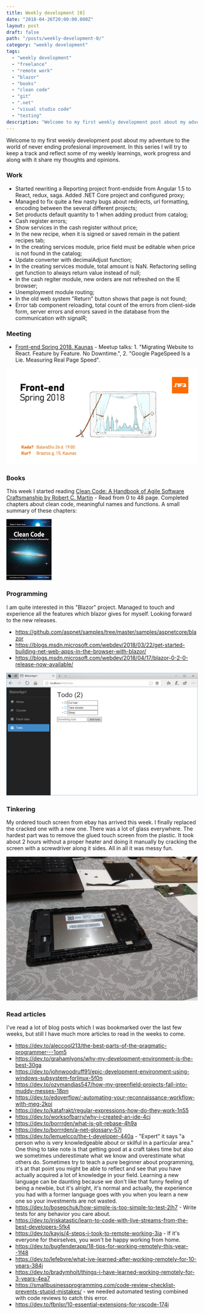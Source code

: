 ```yaml
---
title: Weekly development [0] 
date: "2018-04-26T20:00:00.000Z"
layout: post
draft: false
path: "/posts/weekly-development-0/"
category: "weekly development"
tags:
  - "weekly development"
  - "freelance"
  - "remote work"
  - "blazor"
  - "books"
  - "clean code"
  - "git"
  - ".net"
  - "visual studio code"
  - "testing"
description: "Welcome to my first weekly development post about my adventure to the world of never ending profesional improvement. In this series I will try to keep a track and reflect some of my weekly learnings, work progress and along with it share my thoughts and opinions."
---
```


Welcome to my first weekly development post about my adventure to the world of never ending profesional improvement. In this series I will try to keep a track and reflect some of my weekly learnings, work progress and along with it share my thoughts and opinions.

### Work 
* Started rewriting a Reporting project front-endside  from Angular 1.5 to React, redux, saga. Added .NET Core project and configured proxy;
* Managed to fix quite a few nasty bugs about redirects, url formatting, encoding between the several different projects;
* Set products default quantity to 1 when adding product from catalog;
* Cash register errors;
* Show services in the cash register without price;
* In the new recipe, when it is signed or saved remain in the patient recipes tab;
* In the creating services module, price field must be editable when price is not found in the catalog;
* Update converter with decimalAdjust function;
* In the creating services module, total amount is NaN. Refactoring selling get function to always return value instead of null;
* In the cash regiter module, new orders are not refreshed on the IE browser;
* Unemployment module routing;
* In the old web system "Return" button shows that page is not found;
* Error tab component reloading, total count of the errors from client-side form, server errors and errors saved in the database from the communication with signalR;

### Meeting
* [Front-end Spring 2018. Kaunas](https://www.eventbrite.com/e/front-end-spring-2018-kaunas-tickets-44983562045#) - Meetup talks: 1. "Migrating Website to React. Feature by Feature. No Downtime.", 2. "Google PageSpeed Is a Lie. Measuring Real Page Speed".

![Front-end Spring 2018 meetup](./front-end-meetup.jpg)

### Books
This week I started reading [Clean Code: A Handbook of Agile Software Craftsmanship by Robert C. Martin](https://www.goodreads.com/book/show/3735293-clean-code) - Read from 0 to 48 page. Completed chapters about clean code, meaningful names and functions. A small summary of these chapters:

![Clean code book](./clean-code.jpg)

### Programming
I am quite interested in this "Blazor" project. Managed to touch and experience all the features which blazor gives for myself. Looking forward to the new releases. 
* https://github.com/aspnet/samples/tree/master/samples/aspnetcore/blazor
* https://blogs.msdn.microsoft.com/webdev/2018/03/22/get-started-building-net-web-apps-in-the-browser-with-blazor/
* https://blogs.msdn.microsoft.com/webdev/2018/04/17/blazor-0-2-0-release-now-available/

![Blazor project](./blazor.jpg)

### Tinkering
My ordered touch screen from ebay has arrived this week. I finally replaced the cracked one with a new one. There was a lot of glass everywhere. The hardest part was to 
remove the glued touch screen from the plastic. It took about 2 hours without a proper heater and doing it manually by cracking the screen with a screwdriver along it sides. All in all it was messy fun. 

![Replacing touch screen for a tablet](./replacing-touchscreen.jpg)

### Read articles
I've read a lot of blog posts which I was bookmarked over the last few weeks, but still I have much more articles to read in the weeks to come. 
* https://dev.to/aleccool213/the-best-parts-of-the-pragmatic-programmer---1om5
* https://dev.to/grahamlyons/why-my-development-environment-is-the-best-30ga
* https://dev.to/johnwoodruff91/epic-development-environment-using-windows-subsystem-forlinux-5f0n
* https://dev.to/ozymandias547/how-my-greenfield-projects-fall-into-muddy-messes-18pn
* https://dev.to/edoverflow/-automating-your-reconnaissance-workflow-with-meg-2koi
* https://dev.to/katafrakt/regular-expressions-how-do-they-work-1n55
* https://dev.to/worksofbarry/why-i-created-an-ide-4cj
* https://dev.to/borrrden/what-is-git-rebase-4h9a
* https://dev.to/borrrden/a-net-glossary-57l
* https://dev.to/lemuelcco/the-t-developer-440a - "Expert" it says "a person who is very knowledgeable about or skilful in a particular area."
One thing to take note is that getting good at a craft takes time but also we sometimes underestimate what we know and overestimate what others do. Sometimes try to teach a pure beginner about programming, it's at that point you might be able to reflect and see that you have actually acquired a lot of knowledge in your field.
Learning a new language can be daunting because we don't like that funny feeling of being a newbie, but it's alright, it's normal and actually, the experience you had with a former language goes with you when you learn a new one so your investments are not wasted. 
* https://dev.to/bosepchuk/how-simple-is-too-simple-to-test-2lh7 - Write tests for any behavior you care about.
* https://dev.to/iriskatastic/learn-to-code-with-live-streams-from-the-best-developers-5fk4
* https://dev.to/kayis/4-steps-i-took-to-remote-working-3ia - If it's everyone for theirselves, you won't be happy working from home.
* https://dev.to/bugfenderapp/18-tips-for-working-remotely-this-year--1f48
* https://dev.to/lefebvre/what-ive-learned-after-working-remotely-for-10-years-384j
* https://dev.to/bradymholt/things-i-have-learned-working-remotely-for-3-years-4ea7
* https://smallbusinessprogramming.com/code-review-checklist-prevents-stupid-mistakes/ - we needed automated testing combined with code reviews to catch this error.
* https://dev.to/fbnlsr/10-essential-extensions-for-vscode-174i
<!--stackedit_data:
eyJoaXN0b3J5IjpbLTIwMTQxMDk0NDldfQ==
-->